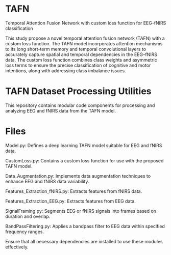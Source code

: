 # TAFN
Temporal Attention Fusion Network with custom loss function for EEG-fNIRS classification

This study propose a novel temporal attention fusion network (TAFN) with a custom loss function. The TAFN model incorporates attention mechanisms to its long short-term memory and temporal convolutional layers to accurately capture spatial and temporal dependencies in the EEG–fNIRS data. The custom loss function combines class weights and asymmetric loss terms to ensure the precise classification of cognitive and motor intentions, along with addressing class imbalance issues.

# TAFN Dataset Processing Utilities
This repository contains modular code components for processing and analyzing EEG and fNIRS data from the TAFN model.

# Files
Model.py: Defines a deep learning TAFN model suitable for EEG and fNIRS data.

CustomLoss.py: Contains a custom loss function for use with the proposed TAFN model.

Data_Augmentation.py: Implements data augmentation techniques to enhance EEG and fNIRS data variability.

Features_Extraction_fNIRS.py: Extracts features from fNIRS data.

Features_Extraction_EEG.py: Extracts features from EEG data.

SignalFraming.py: Segments EEG or fNIRS signals into frames based on duration and overlap.

BandPassFiltering.py: Applies a bandpass filter to EEG data within specified frequency ranges.

Ensure that all necessary dependencies are installed to use these modules effectively.

